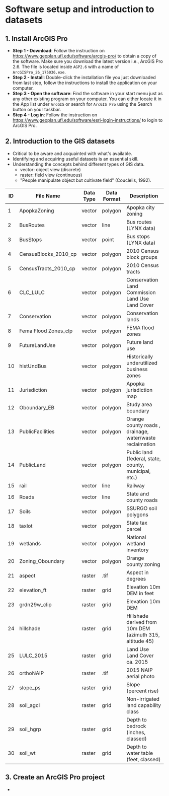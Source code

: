 # Software setup and introduction to datasets

## 1. Install ArcGIS Pro

- **Step 1 - Download**: Follow the instruction on https://www.geoplan.ufl.edu/software/arcgis-pro/ to obtain a copy of the software. Make sure you download the latest version i.e., ArcGIS Pro 2.6. The file is located inside `AGP2.6` with a name of `ArcGISPro_26_175036.exe`.
- **Step 2 - Install**: Double-click the installation file you just downloaded from last step, follow the instructions to install the application on your computer.
- **Step 3 - Open the software**: Find the software in your start menu just as any other existing program on your computer. You can either locate it in the App list under `ArcGIS` or search for `ArcGIS Pro` using the Search button on your taskbar.
- **Step 4 - Log in**:  Follow the instruction on https://www.geoplan.ufl.edu/software/esri-login-instructions/ to login to ArcGIS Pro.

## 2. Introduction to the GIS datasets

- Critical to be aware and acquainted with what's available.
- Identifying and acquiring useful datasets is an essential skill.
- Understanding the concepts behind different types of GIS data.
  - vector: object view (discrete)
  - raster: field view (continuous)
  - "People manipulate object but cultivate field" (Couclelis, 1992).

| ID | File Name            | Data Type | Data Format | Description                                               |
|----|----------------------|-----------|-------------|-----------------------------------------------------------|
| 1  | ApopkaZoning         | vector    | polygon     | Apopka city zoning                                        |
| 2  | BusRoutes            | vector    | line        | Bus routes (LYNX data)                                    |
| 3  | BusStops             | vector    | point       | Bus stops (LYNX data)                                     |
| 4  | CensusBlocks_2010_cp | vector    | polygon     | 2010 Census block groups                                  |
| 5  | CensusTracts_2010_cp | vector    | polygon     | 2010 Census tracts                                        |
| 6  | CLC_LULC             | vector    | polygon     | Conservation Land Commission Land Use Land Cover          |
| 7  | Conservation         | vector    | polygon     | Conservation lands                                        |
| 8  | Fema Flood Zones_clp | vector    | polygon     | FEMA flood zones                                          |
| 9  | FutureLandUse        | vector    | polygon     | Future land use                                           |
| 10 | histUndBus           | vector    | polygon     | Historically underutilized business zones                 |
| 11 | Jurisdiction         | vector    | polygon     | Apopka jurisdiction map                                   |
| 12 | Oboundary_EB         | vector    | polygon     | Study area boundary                                       |
| 13 | PublicFacilities     | vector    | polygon     | Orange county roads , drainage, water/waste reclaimation  |
| 14 | PublicLand           | vector    | polygon     | Public land (federal, state, county, municipal, etc.)     |
| 15 | rail                 | vector    | line        | Railway                                                   |
| 16 | Roads                | vector    | line        | State and county roads                                    |
| 17 | Soils                | vector    | polygon     | SSURGO soil polygons                                      |
| 18 | taxlot               | vector    | polygon     | State tax parcel                                          |
| 19 | wetlands             | vector    | polygon     | National wetland inventory                                |
| 20 | Zoning_Oboundary     | vector    | polygon     | Orange county zoning                                      |
| 21 | aspect               | raster    | .tif        | Aspect in degrees                                         |
| 22 | elevation_ft         | raster    | grid        | Elevation 10m DEM in feet                                 |
| 23 | grdn29w_clip         | raster    | grid        | Elevation 10m DEM                                         |
| 24 | hillshade            | raster    | grid        | Hillshade derived from 10m DEM (azimuth 315, altitude 45) |
| 25 | LULC_2015            | raster    | grid        | Land Use Land Cover ca. 2015                              |
| 26 | orthoNAIP            | raster    | .tif        | 2015 NAIP aerial photo                                    |
| 27 | slope_ps             | raster    | grid        | Slope (percent rise)                                      |
| 28 | soil_agcl            | raster    | grid        | Non-irrigated land capability class                       |
| 29 | soil_hgrp            | raster    | grid        | Depth to bedrock (inches, classed)                        |
| 30 | soil_wt              | raster    | grid        | Depth to water table (feet, classed)                      |

## 3. Create an ArcGIS Pro project

- 